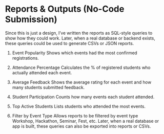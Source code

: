 # Reports & Outputs (No-Code Submission)

Since this is just a design, I’ve written the reports as SQL-style queries to show how they could work. Later, when a real database or backend exists, these queries could be used to generate CSVs or JSON reports.

1) Event Popularity
Shows which events had the most confirmed registrations.

2) Attendance Percentage
Calculates the % of registered students who actually attended each event.

3) Average Feedback
Shows the average rating for each event and how many students submitted feedback.

4) Student Participation
Counts how many events each student attended.

5) Top Active Students
Lists students who attended the most events.

6) Filter by Event Type
Allows reports to be filtered by event type Workshop, Hackathon, Seminar, Fest, etc.
Later, when a real database or app is built, these queries can also be exported into reports or CSVs.
